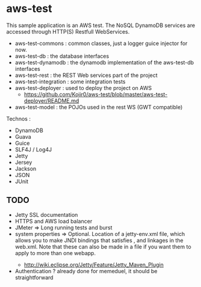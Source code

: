 aws-test
========

This sample application is an AWS test. The NoSQL DynamoDB services are accessed through HTTP(S) Restfull WebServices.

- aws-test-commons : common classes, just a logger guice injector for now.
- aws-test-db : the database interfaces
- aws-test-dynamodb : the dynamodb implementation of the aws-test-db interfaces
- aws-test-rest : the REST Web services part of the project
- aws-test-integration : some integration tests
- aws-test-deployer : used to deploy the project on AWS
    - https://github.com/Kojir0/aws-test/blob/master/aws-test-deployer/README.md
- aws-test-model : the POJOs used in the rest WS (GWT compatible)

Technos :
- DynamoDB
- Guava
- Guice
- SLF4J / Log4J
- Jetty
- Jersey
- Jackson
- JSON
- JUnit


TODO
----

- Jetty SSL documentation
- HTTPS and AWS load balancer
- JMeter => Long running tests and burst
- system properties => <jettyEnvXml> Optional. Location of a jetty-env.xml file, which allows you to make JNDI bindings that satisfies <env-entry>, <resource-env-ref> and <resource-ref> linkages in the web.xml. Note that these can also be made in a <jettyXml> file if you want them to apply to more than one webapp.
    - http://wiki.eclipse.org/Jetty/Feature/Jetty_Maven_Plugin
- Authentication ? already done for memeduel, it should be straightforward
